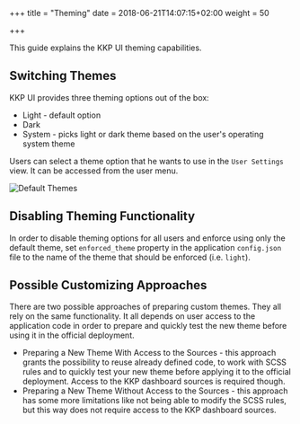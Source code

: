 +++
title = "Theming"
date = 2018-06-21T14:07:15+02:00
weight = 50

+++

This guide explains the KKP UI theming capabilities.

## Switching Themes
KKP UI provides three theming options out of the box:

- Light - default option
- Dark 
- System - picks light or dark theme based on the user's operating system theme

Users can select a theme option that he wants to use in the `User Settings` view. It can be accessed from the user menu.

![Default Themes](/img/kubermatic/master/ui/themes.jpg?classes=shadow,border "KKP UI Default Themes")

## Disabling Theming Functionality
In order to disable theming options for all users and enforce using only the default theme, set `enforced_theme`
property in the application `config.json` file to the name of the theme that should be enforced (i.e. `light`).

## Possible Customizing Approaches
There are two possible approaches of preparing custom themes. They all rely on the same functionality. It all depends on
user access to the application code in order to prepare and quickly test the new theme before using it in the official
deployment.

- Preparing a New Theme With Access to the Sources - this approach grants the possibility to reuse already defined code,
  to work with SCSS rules and to quickly test your new theme before applying it to the official deployment. Access to
  the KKP dashboard sources is required though.
- Preparing a New Theme Without Access to the Sources - this approach has some more limitations like not being able to 
  modify the SCSS rules, but this way does not require access to the KKP dashboard sources.
  